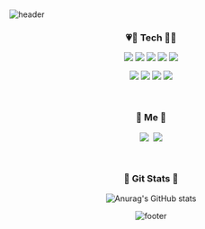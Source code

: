 ### 

![header](https://capsule-render.vercel.app/api?type=slice&color=E3A6AE&height=250&section=header&text=Soyoung%20Lee&fontSize=90&fontColor=5f5f5f)

<h3 align="center">💗🤍 Tech 🤍💗</h3>
<p align="center">
<img src="https://img.shields.io/badge/Android-3DDC84?style=flat-square&logo=Android&logoColor=white"/> <img src="https://img.shields.io/badge/kotlin-%230095D5.svg?style=flat-square&logo=kotlin&logoColor=white"/> <img src="https://img.shields.io/badge/java-%23ED8B00.svg?style=flat-square&logo=java&logoColor=white"/> <img src="https://img.shields.io/badge/swift-F05138.svg?style=flat-square&logo=Swift&logoColor=white"/> <img src="https://img.shields.io/badge/iOS-000000.svg?style=flat-square&logo=apple&logoColor=white"/> 
</p>
<p align="center"><img src="https://img.shields.io/badge/javascript-%23323330.svg?style=flat-square&logo=javascript&logoColor=23F7DF1E"/> <img src="https://img.shields.io/badge/html5-%23E34F26.svg?style=flat-square&logo=html5&logoColor=white"/> <img src="https://img.shields.io/badge/c-%2300599C.svg?style=flat-square&logo=C&logoColor=white"/> <img src="https://img.shields.io/badge/c++-%2300599C.svg?style=flat-square&logo=c%2B%2B&logoColor=white"/> 
</p>
<br>
  <h3 align="center"> 🌹 Me 🌹 </h3>
<p align="center">
  <a href="https://velog.io/@soyoung-dev"><img src="https://img.shields.io/badge/블로그%20♡-11B48A?style=flat-square&logo=Vimeo&logoColor=white&link=https://velog.io/@hyeinisfree"/></a>&nbsp
  <a href="mailto:star10147@gmail.com"><img src="https://img.shields.io/badge/soyounglee.dev@gmail.com-d14836?style=flat-square&logo=Gmail&logoColor=white&link=star10147@gmail.com"/></a>
</p>
<br>
  
<div align="center">
  <h3 align="center"> 💜 Git Stats 💜 </h3>
  
![Anurag's GitHub stats](https://github-readme-stats.vercel.app/api?username=soyoung-dev&show_icons=true&theme=buefy)
  
![footer](https://capsule-render.vercel.app/api?type=slice&color=E3A6AE&height=250&section=footer&&fontSize=90)


<!--
**soyoung-dev/soyoung-dev** is a ✨ _special_ ✨ repository because its `README.md` (this file) appears on your GitHub profile.

Here are some ideas to get you started:

- 🔭 I’m currently working on ...
- 🌱 I’m currently learning ...
- 👯 I’m looking to collaborate on ...
- 🤔 I’m looking for help with ...
- 💬 Ask me about ...
- 📫 How to reach me: ...
- 😄 Pronouns: ...
- ⚡ Fun fact: ...
-->
